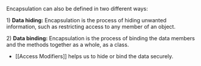 
Encapsulation can also be defined in two different ways:  
  
1) **Data hiding:** Encapsulation is the process of hiding unwanted information, such as restricting access to any member of an object.  
  
2) **Data binding:** Encapsulation is the process of binding the data members and the methods together as a whole, as a class.

- [[Access Modifiers]] helps us to hide or bind the data securely.